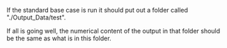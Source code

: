 If the standard base case is run it should put out a folder called "./Output_Data/test".

If all is going well, the numerical content of the output in that folder should be the same as what is in this folder.
